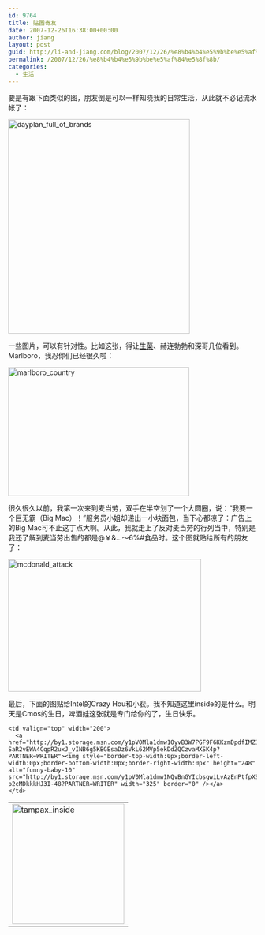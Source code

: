 ```yaml
---
id: 9764
title: 贴图寄友
date: 2007-12-26T16:38:00+00:00
author: jiang
layout: post
guid: http://li-and-jiang.com/blog/2007/12/26/%e8%b4%b4%e5%9b%be%e5%af%84%e5%8f%8b/
permalink: /2007/12/26/%e8%b4%b4%e5%9b%be%e5%af%84%e5%8f%8b/
categories:
  - 生活
---
```

要是有跟下面类似的图，朋友倒是可以一样知晓我的日常生活，从此就不必记流水帐了： 

[<img style="border-right:0px;border-top:0px;border-left:0px;border-bottom:0px" height="435" alt="dayplan_full_of_brands" src="http://by1.storage.msn.com/y1pV0Mla1dmw1OXxoURp03CazU9stI563vmrmJArUaBO3tRYtLv7b-D6OxpmbOKuiIH4Z0bSjqRChM2kyiRfNsz5UX26hmWSXkX?PARTNER=WRITER" width="368" border="0" />](http://by1.storage.msn.com/y1pV0Mla1dmw1PMzZZ4as3O3whYf3Oco3pWjb7oP1tvhphwRpMx_pw-ncI4kmupU4rPn2WtrdyOy2i0yjvwaTWWaFIHllVkYlK1?PARTNER=WRITER) 

一些图片，可以有针对性。比如这张，得让[生菜](http://wutong83.bokee.com/)、赫连勃勃和深哥几位看到。Marlboro，我忍你们已经很久啦： 

[<img style="border-right:0px;border-top:0px;border-left:0px;border-bottom:0px" height="261" alt="marlboro_country" src="http://by1.storage.msn.com/y1pV0Mla1dmw1NQVV9HtFCHlwddrByjTndiVHe4x92eysObh-nZ007Fz-uT7kNLrSdraYfVkAgGsVDia_R749xqvMNu_y7F3Z4Y?PARTNER=WRITER" width="367" border="0" />](http://by1.storage.msn.com/y1pV0Mla1dmw1N_bQKOo9fVOOLtgP_Gr99FY3RpRrgEvRE9t5EmzE6PPD7ftK7LRbi69FVjA1tWTEH9JbgK2lMJKYDwG_h_-PCF?PARTNER=WRITER) 

很久很久以前，我第一次来到麦当劳，双手在半空划了一个大圆圈，说：“我要一个巨无霸（Big Mac）！”服务员小姐却递出一小块面包，当下心都凉了：广告上的Big Mac可不止这丁点大啊。从此，我就走上了反对麦当劳的行列当中，特别是我还了解到麦当劳出售的都是@￥&…～6%#食品时。这个图就贴给所有的朋友了： 

[<img style="border-right:0px;border-top:0px;border-left:0px;border-bottom:0px" height="269" alt="mcdonald_attack" src="http://by1.storage.msn.com/y1pV0Mla1dmw1NHX0MWdYxwxd-9zdlhbZTFsBfkIvDJ5DQ58Tx3_fVbXd4ax0-9MERNiPCJPbC4bCtOE3_5-OLA7F_lJvH9e89u?PARTNER=WRITER" width="391" border="0" />](http://by1.storage.msn.com/y1pV0Mla1dmw1ObAzVOZ0U_Fi0afOPVHUvyqHIxE5xnlAkBsfWH31ZOuI3fFCi4c5SkDTthiVAi9aWb9jsJrYq_pTVWp3FuBeOk?PARTNER=WRITER) 

最后，下面的图贴给Intel的Crazy Hou和小裴。我不知道这里inside的是什么。明天是Cmos的生日，啤酒娃这张就是专门给你的了，生日快乐。
  


<table cellspacing="0" cellpadding="2" width="400" border="0">
  <tr>
    <td valign="top" width="200">
      <a href="http://by1.storage.msn.com/y1pV0Mla1dmw1N_igtjVmJAilTE1drPIzVYhNw15NcTBeXoI-vP8mmwDLEvnm62pAcJkU7YdorO8eBF4AoSfIBCLXAXUfbA2KiF?PARTNER=WRITER"><img style="border-top-width:0px;border-left-width:0px;border-bottom-width:0px;border-right-width:0px" height="244" alt="tampax_inside" src="http://by1.storage.msn.com/y1pV0Mla1dmw1NzVXa7f55OoSznIcE70unaYd-166stn2lngWUS_oVlSnd2LzcASXvVe8gV1ZBoXmcuNgOCjU5ScrXqjc7PI5AC?PARTNER=WRITER" width="227" border="0" /></a>
    </td>
    
    <td valign="top" width="200">
      <a href="http://by1.storage.msn.com/y1pV0Mla1dmw1OyvB3W7PGF9F6KKzmDpdfIMZJK-SaR2vEWA4CqpR2uxJ_vINB6g5KBGEsaDz6VkL62MVp5ekDdZQCzvaMXSK4p?PARTNER=WRITER"><img style="border-top-width:0px;border-left-width:0px;border-bottom-width:0px;border-right-width:0px" height="248" alt="funny-baby-10" src="http://by1.storage.msn.com/y1pV0Mla1dmw1NQvBnGYIcbsgwiLvAzEnPtfpXBDFMEqCdrs55EJdhPyTafFJ5DKo13hDmhioSsFUrBDG_2-p2cMDkkkHJ3I-48?PARTNER=WRITER" width="325" border="0" /></a>
    </td>
  </tr>
</table>